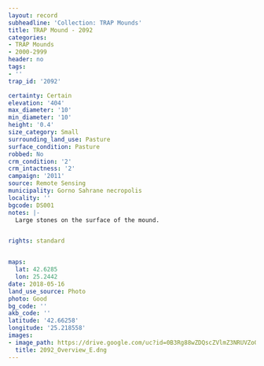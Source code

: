 ```yaml
---
layout: record
subheadline: 'Collection: TRAP Mounds'
title: TRAP Mound - 2092
categories:
- TRAP Mounds
- 2000-2999
header: no
tags:
- ''
trap_id: '2092'

certainty: Certain
elevation: '404'
max_diameter: '10'
min_diameter: '10'
height: '0.4'
size_category: Small
surrounding_land_use: Pasture
surface_condition: Pasture
robbed: No
crm_condition: '2'
crm_intactness: '2'
campaign: '2011'
source: Remote Sensing
municipality: Gorno Sahrane necropolis
locality: ''
bgcode: DS001
notes: |-
  Large stones on the surface of the mound.


rights: standard


maps:
  lat: 42.6285
  lon: 25.2442
date: 2018-05-16
land_use_source: Photo
photo: Good
bg_code: ''
akb_code: ''
latitude: '42.66258'
longitude: '25.218558'
images:
- image_path: https://drive.google.com/uc?id=0B3Rg88wZDQscZVlmZ3NRUVZoQUk
  title: 2092_Overview_E.dng
---
```

